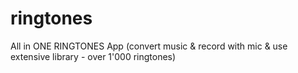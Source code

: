 ringtones
=========

All in ONE RINGTONES App (convert music &amp; record with mic &amp; use extensive library - over 1'000 ringtones)
